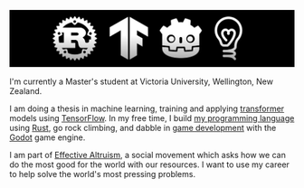 ![logos.png](./logos.png)


I'm currently a Master's student at Victoria University, Wellington, New Zealand.

I am doing a thesis in machine learning, training and applying [transformer](https://en.wikipedia.org/wiki/Transformer_(machine_learning_model)) models using [TensorFlow](https://www.tensorflow.org/). In my free time, I build [my programming language](https://github.com/maxeonyx/kal) using [Rust](https://www.rust-lang.org/), go rock climbing, and dabble in [game development](https://maxeonyx.itch.io/) with the [Godot](https://godotengine.org/) game engine.

I am part of [Effective Altruism](https://www.effectivealtruism.org/), a social movement which asks how we can do the most good for the world with our resources. I want to use my career to help solve the world's most pressing problems.

